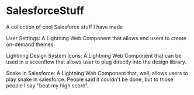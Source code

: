 # SalesforceStuff
A collection of cool Salesforce stuff I have made

User Settings:
A Lightning Web Component that allows end users to create on-demand themes.

Lightning Design System Icons:
A Lightning Web Component that can be used in a sceenflow that allows user to plug directly into the design library. 

Snake in Salesforce:
A Lightning Web Component that, well, allows users to play snake in salesforce. People said it couldn't be done, but to those people I say "beat my high score". 
